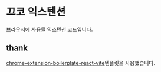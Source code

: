 # 끄코 익스텐션
브라우저에 사용될 익스텐션 코드입니다.

## thank
[chrome-extension-boilerplate-react-vite](https://github.com/Jonghakseo/chrome-extension-boilerplate-react-vite)템플릿을 사용했습니다.